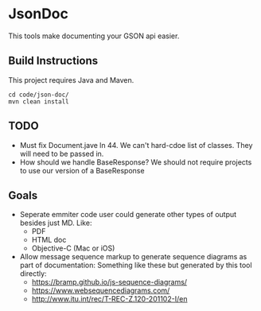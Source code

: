 # JsonDoc

This tools make documenting your GSON api easier.

## Build Instructions

This project requires Java and Maven.

`````
cd code/json-doc/
mvn clean install

`````



## TODO

* Must fix Document.jave ln 44. We can't hard-cdoe list of classes. They will need to be passed in.
* How should we handle BaseResponse? We should not require projects to use our version of a BaseResponse

## Goals

* Seperate emmiter code user could generate other types of output besides just MD. Like:
    * PDF
    * HTML doc
    * Objective-C (Mac or iOS)
* Allow message sequence markup to generate sequence diagrams as part of documentation: Something like these but generated by this tool directly:
	*  https://bramp.github.io/js-sequence-diagrams/
	*  https://www.websequencediagrams.com/
	*  http://www.itu.int/rec/T-REC-Z.120-201102-I/en


